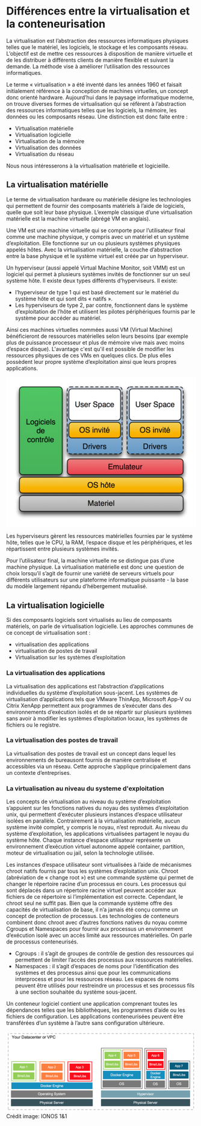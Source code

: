 # Différences entre la virtualisation et la conteneurisation #

La virtualisation est l’abstraction des ressources informatiques physiques telles que le matériel, les logiciels, le stockage et les composants réseau. L’objectif est de mettre ces ressources à disposition de manière virtuelle et de les distribuer à différents clients de manière flexible et suivant la demande. La méthode vise à améliorer l’utilisation des ressources informatiques.

Le terme « virtualisation » a été inventé dans les années 1960 et faisait initialement référence à la conception de machines virtuelles, un concept donc orienté hardware. Aujourd’hui dans le paysage informatique moderne, on trouve diverses formes de virtualisation qui se réfèrent à l’abstraction des ressources informatiques telles que les logiciels, la mémoire, les données ou les composants réseau. Une distinction est donc faite entre :

* Virtualisation matérielle
* Virtualisation logicielle
* Virtualisation de la mémoire
* Virtualisation des données
* Virtualisation du réseau

Nous nous intéresserons à la virtualisation matérielle et logicieille.

## La virtualisation matérielle ##

Le terme de virtualisation hardware ou matérielle désigne les technologies qui permettent de fournir des composants matériels à l’aide de logiciels, quelle que soit leur base physique. L’exemple classique d’une virtualisation matérielle est la machine virtuelle (abrégé VM en anglais).

Une VM est une machine virtuelle qui se comporte pour l’utilisateur final comme une machine physique, y compris avec un matériel et un système d’exploitation. Elle fonctionne sur un ou plusieurs systèmes physiques appelés hôtes. Avec la virtualisation matérielle, la couche d’abstraction entre la base physique et le système virtuel est créée par un hyperviseur.

Un hyperviseur (aussi appelé Virtual Machine Monitor, soit VMM) est un logiciel qui permet à plusieurs systèmes invités de fonctionner sur un seul système hôte. Il existe deux types différents d’hyperviseurs. Il existe:

* l’hyperviseur de type 1 qui est basé directement sur le matériel du système hôte et qui sont dits « natifs ».
* Les hyperviseurs de type 2, par contre, fonctionnent dans le système d’exploitation de l’hôte et utilisent les pilotes périphériques fournis par le système pour accéder au matériel.

Ainsi ces machines virtuelles nommées aussi VM (Virtual Machine) bénéficieront de ressources matérielles selon leurs besoins (par exemple plus de puissance processeur et plus de mémoire vive mais avec moins d’espace disque). L'avantage c'est qu'il est possible de modifier les ressources physiques de ces VMs en quelques clics. De plus elles possèdent leur propre système d’exploitation ainsi que leurs propres applications.

![Hyperviseur](images/l-hyperviseur.png)

Les hyperviseurs gèrent les ressources matérielles fournies par le système hôte, telles que le CPU, la RAM, l’espace disque et les périphériques, et les répartissent entre plusieurs systèmes invités.

Pour l’utilisateur final, la machine virtuelle ne se distingue pas d’une machine physique. La virtualisation matérielle est donc une question de choix lorsqu’il s’agit de fournir une variété de serveurs virtuels pour différents utilisateurs sur une plateforme informatique puissante - la base du modèle largement répandu d’hébergement mutualisé.

## La virtualisation logicielle ##

Si des composants logiciels sont virtualisés au lieu de composants matériels, on parle de virtualisation logicielle. Les approches communes de ce concept de virtualisation sont :

* virtualisation des applications
* virtualisation de postes de travail
* Virtualisation sur les systèmes d’exploitation

### La virtualisation des applications ###

La virtualisation des applications est l’abstraction d’applications individuelles du système d’exploitation sous-jacent. Les systèmes de virtualisation d’applications tels que VMware ThinApp, Microsoft App-V ou Citrix XenApp permettent aux programmes de s’exécuter dans des environnements d’exécution isolés et de se répartir sur plusieurs systèmes sans avoir à modifier les systèmes d’exploitation locaux, les systèmes de fichiers ou le registre.

### La virtualisation des postes de travail ###

La virtualisation des postes de travail est un concept dans lequel les environnements de bureausont fournis de manière centralisée et accessibles via un réseau. Cette approche s’applique principalement dans un contexte d’entreprises.

### La virtualisation au niveau du systeme d'exploitation ###

Les concepts de virtualisation au niveau du système d’exploitation s’appuient sur les fonctions natives du noyau des systèmes d’exploitation unix, qui permettent d’exécuter plusieurs instances d’espace utilisateur isolées en parallèle. Contrairement à la virtualisation matérielle, aucun système invité complet, y compris le noyau, n’est reproduit. Au niveau du système d’exploitation, les applications virtualisées partagent le noyau du système hôte.
Chaque instance d’espace utilisateur représente un environnement d’exécution virtuel autonome appelé container, partition, moteur de virtualisation ou jail, selon la technologie utilisée.

Les instances d’espace utilisateur sont virtualisées à l’aide de mécanismes chroot natifs fournis par tous les systèmes d’exploitation unix. Chroot (abréviation de « change root ») est une commande système qui permet de changer le répertoire racine d’un processus en cours. Les processus qui sont déplacés dans un répertoire racine virtuel peuvent accéder aux fichiers de ce répertoire si l’implémentation est correcte. Cependant, le chroot seul ne suffit pas. Bien que la commande système offre des capacités de virtualisation de base, il n’a jamais été conçu comme un concept de protection de processus. Les technologies de conteneurs combinent donc chroot avec d’autres fonctions natives du noyau comme Cgroups et Namespaces pour fournir aux processus un environnement d’exécution isolé avec un accès limité aux ressources matérielles. On parle de processus conteneurisés.

* Cgroups : il s’agit de groupes de contrôle de gestion des ressources qui permettent de limiter l’accès des processus aux ressources matérielles.
* Namespaces : il s’agit d’espaces de noms pour l’identification des systèmes et des processus ainsi que pour les communications interprocess et pour les ressources réseau. Les espaces de noms peuvent être utilisés pour restreindre un processus et ses processus fils à une section souhaitée du système sous-jacent.

Un conteneur logiciel contient une application comprenant toutes les dépendances telles que les bibliothèques, les programmes d’aide ou les fichiers de configuration. Les applications conteneurisées peuvent être transférées d’un système à l’autre sans configuration ultérieure.

![Comparaison VM vs container](images/comparaison-docker-vm.png)
Crédit image: IONOS 1&1

